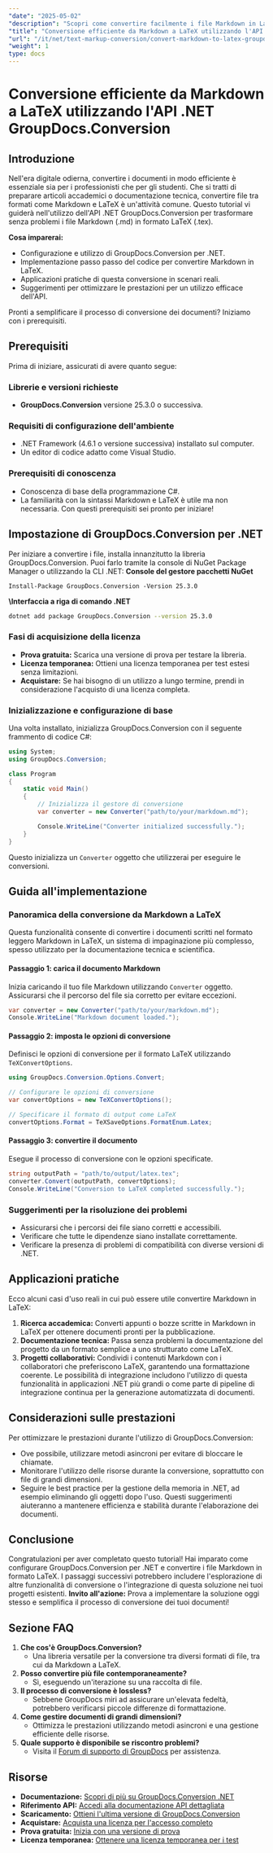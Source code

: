 ```yaml
---
"date": "2025-05-02"
"description": "Scopri come convertire facilmente i file Markdown in LaTeX utilizzando la potente API .NET GroupDocs.Conversion. Segui questa guida completa per una conversione efficiente dei documenti."
"title": "Conversione efficiente da Markdown a LaTeX utilizzando l'API .NET GroupDocs.Conversion"
"url": "/it/net/text-markup-conversion/convert-markdown-to-latex-groupdocs-conversion-net/"
"weight": 1
type: docs
---
```

# Conversione efficiente da Markdown a LaTeX utilizzando l'API .NET GroupDocs.Conversion
## Introduzione
Nell'era digitale odierna, convertire i documenti in modo efficiente è essenziale sia per i professionisti che per gli studenti. Che si tratti di preparare articoli accademici o documentazione tecnica, convertire file tra formati come Markdown e LaTeX è un'attività comune. Questo tutorial vi guiderà nell'utilizzo dell'API .NET GroupDocs.Conversion per trasformare senza problemi i file Markdown (.md) in formato LaTeX (.tex).

**Cosa imparerai:**
- Configurazione e utilizzo di GroupDocs.Conversion per .NET.
- Implementazione passo passo del codice per convertire Markdown in LaTeX.
- Applicazioni pratiche di questa conversione in scenari reali.
- Suggerimenti per ottimizzare le prestazioni per un utilizzo efficace dell'API.

Pronti a semplificare il processo di conversione dei documenti? Iniziamo con i prerequisiti.
## Prerequisiti
Prima di iniziare, assicurati di avere quanto segue:
### Librerie e versioni richieste
- **GroupDocs.Conversion** versione 25.3.0 o successiva.
### Requisiti di configurazione dell'ambiente
- .NET Framework (4.6.1 o versione successiva) installato sul computer.
- Un editor di codice adatto come Visual Studio.
### Prerequisiti di conoscenza
- Conoscenza di base della programmazione C#.
- La familiarità con la sintassi Markdown e LaTeX è utile ma non necessaria.
Con questi prerequisiti sei pronto per iniziare!
## Impostazione di GroupDocs.Conversion per .NET
Per iniziare a convertire i file, installa innanzitutto la libreria GroupDocs.Conversion. Puoi farlo tramite la console di NuGet Package Manager o utilizzando la CLI .NET:
**Console del gestore pacchetti NuGet**
```shell
Install-Package GroupDocs.Conversion -Version 25.3.0
```
**\Interfaccia a riga di comando .NET**
```bash
dotnet add package GroupDocs.Conversion --version 25.3.0
```
### Fasi di acquisizione della licenza
- **Prova gratuita:** Scarica una versione di prova per testare la libreria.
- **Licenza temporanea:** Ottieni una licenza temporanea per test estesi senza limitazioni.
- **Acquistare:** Se hai bisogno di un utilizzo a lungo termine, prendi in considerazione l'acquisto di una licenza completa.
### Inizializzazione e configurazione di base
Una volta installato, inizializza GroupDocs.Conversion con il seguente frammento di codice C#:
```csharp
using System;
using GroupDocs.Conversion;

class Program
{
    static void Main()
    {
        // Inizializza il gestore di conversione
        var converter = new Converter("path/to/your/markdown.md");

        Console.WriteLine("Converter initialized successfully.");
    }
}
```
Questo inizializza un `Converter` oggetto che utilizzerai per eseguire le conversioni.
## Guida all'implementazione
### Panoramica della conversione da Markdown a LaTeX
Questa funzionalità consente di convertire i documenti scritti nel formato leggero Markdown in LaTeX, un sistema di impaginazione più complesso, spesso utilizzato per la documentazione tecnica e scientifica.
#### Passaggio 1: carica il documento Markdown
Inizia caricando il tuo file Markdown utilizzando `Converter` oggetto. Assicurarsi che il percorso del file sia corretto per evitare eccezioni.
```csharp
var converter = new Converter("path/to/your/markdown.md");
Console.WriteLine("Markdown document loaded.");
```
#### Passaggio 2: imposta le opzioni di conversione
Definisci le opzioni di conversione per il formato LaTeX utilizzando `TeXConvertOptions`.
```csharp
using GroupDocs.Conversion.Options.Convert;

// Configurare le opzioni di conversione
var convertOptions = new TeXConvertOptions();

// Specificare il formato di output come LaTeX
convertOptions.Format = TeXSaveOptions.FormatEnum.Latex;
```
#### Passaggio 3: convertire il documento
Esegue il processo di conversione con le opzioni specificate.
```csharp
string outputPath = "path/to/output/latex.tex";
converter.Convert(outputPath, convertOptions);
Console.WriteLine("Conversion to LaTeX completed successfully.");
```
### Suggerimenti per la risoluzione dei problemi
- Assicurarsi che i percorsi dei file siano corretti e accessibili.
- Verificare che tutte le dipendenze siano installate correttamente.
- Verificare la presenza di problemi di compatibilità con diverse versioni di .NET.
## Applicazioni pratiche
Ecco alcuni casi d'uso reali in cui può essere utile convertire Markdown in LaTeX:
1. **Ricerca accademica:** Converti appunti o bozze scritte in Markdown in LaTeX per ottenere documenti pronti per la pubblicazione.
2. **Documentazione tecnica:** Passa senza problemi la documentazione del progetto da un formato semplice a uno strutturato come LaTeX.
3. **Progetti collaborativi:** Condividi i contenuti Markdown con i collaboratori che preferiscono LaTeX, garantendo una formattazione coerente.
Le possibilità di integrazione includono l'utilizzo di questa funzionalità in applicazioni .NET più grandi o come parte di pipeline di integrazione continua per la generazione automatizzata di documenti.
## Considerazioni sulle prestazioni
Per ottimizzare le prestazioni durante l'utilizzo di GroupDocs.Conversion:
- Ove possibile, utilizzare metodi asincroni per evitare di bloccare le chiamate.
- Monitorare l'utilizzo delle risorse durante la conversione, soprattutto con file di grandi dimensioni.
- Seguire le best practice per la gestione della memoria in .NET, ad esempio eliminando gli oggetti dopo l'uso.
Questi suggerimenti aiuteranno a mantenere efficienza e stabilità durante l'elaborazione dei documenti.
## Conclusione
Congratulazioni per aver completato questo tutorial! Hai imparato come configurare GroupDocs.Conversion per .NET e convertire i file Markdown in formato LaTeX. I passaggi successivi potrebbero includere l'esplorazione di altre funzionalità di conversione o l'integrazione di questa soluzione nei tuoi progetti esistenti.
**Invito all'azione:** Prova a implementare la soluzione oggi stesso e semplifica il processo di conversione dei tuoi documenti!
## Sezione FAQ
1. **Che cos'è GroupDocs.Conversion?**
   - Una libreria versatile per la conversione tra diversi formati di file, tra cui da Markdown a LaTeX.
2. **Posso convertire più file contemporaneamente?**
   - Sì, eseguendo un'iterazione su una raccolta di file.
3. **Il processo di conversione è lossless?**
   - Sebbene GroupDocs miri ad assicurare un'elevata fedeltà, potrebbero verificarsi piccole differenze di formattazione.
4. **Come gestire documenti di grandi dimensioni?**
   - Ottimizza le prestazioni utilizzando metodi asincroni e una gestione efficiente delle risorse.
5. **Quale supporto è disponibile se riscontro problemi?**
   - Visita il [Forum di supporto di GroupDocs](https://forum.groupdocs.com/c/conversion/10) per assistenza.
## Risorse
- **Documentazione:** [Scopri di più su GroupDocs.Conversion .NET](https://docs.groupdocs.com/conversion/net/)
- **Riferimento API:** [Accedi alla documentazione API dettagliata](https://reference.groupdocs.com/conversion/net/)
- **Scaricamento:** [Ottieni l'ultima versione di GroupDocs.Conversion](https://releases.groupdocs.com/conversion/net/)
- **Acquistare:** [Acquista una licenza per l'accesso completo](https://purchase.groupdocs.com/buy)
- **Prova gratuita:** [Inizia con una versione di prova](https://releases.groupdocs.com/conversion/net/)
- **Licenza temporanea:** [Ottenere una licenza temporanea per i test](https://purchase.groupdocs.com/temporary-license/)